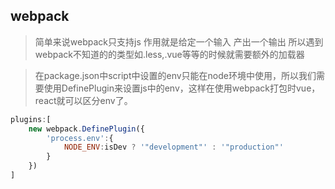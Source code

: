 ## webpack
> 简单来说webpack只支持js 作用就是给定一个输入 产出一个输出 所以遇到webpack不知道的的类型如.less,.vue等等的时候就需要额外的加载器

> 在package.json中script中设置的env只能在node环境中使用，所以我们需要使用DefinePlugin来设置js中的env，这样在使用webpack打包时vue，react就可以区分env了。
```javascript
plugins:[
    new webpack.DefinePlugin({
        'process.env':{
            NODE_ENV:isDev ? '"development"' : '"production"'
        }
    })
]
```